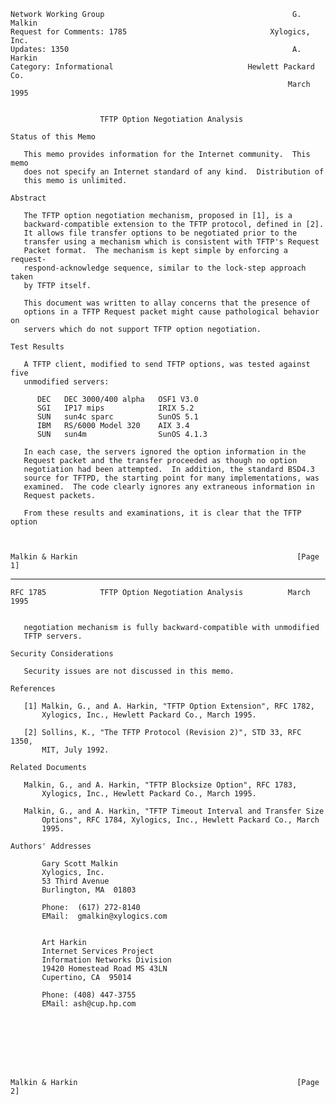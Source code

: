     Network Working Group                                          G. Malkin
    Request for Comments: 1785                                Xylogics, Inc.
    Updates: 1350                                                  A. Harkin
    Category: Informational                              Hewlett Packard Co.
                                                                  March 1995


                        TFTP Option Negotiation Analysis

    Status of this Memo

       This memo provides information for the Internet community.  This memo
       does not specify an Internet standard of any kind.  Distribution of
       this memo is unlimited.

    Abstract

       The TFTP option negotiation mechanism, proposed in [1], is a
       backward-compatible extension to the TFTP protocol, defined in [2].
       It allows file transfer options to be negotiated prior to the
       transfer using a mechanism which is consistent with TFTP's Request
       Packet format.  The mechanism is kept simple by enforcing a request-
       respond-acknowledge sequence, similar to the lock-step approach taken
       by TFTP itself.

       This document was written to allay concerns that the presence of
       options in a TFTP Request packet might cause pathological behavior on
       servers which do not support TFTP option negotiation.

    Test Results

       A TFTP client, modified to send TFTP options, was tested against five
       unmodified servers:

          DEC   DEC 3000/400 alpha   OSF1 V3.0
          SGI   IP17 mips            IRIX 5.2
          SUN   sun4c sparc          SunOS 5.1
          IBM   RS/6000 Model 320    AIX 3.4
          SUN   sun4m                SunOS 4.1.3

       In each case, the servers ignored the option information in the
       Request packet and the transfer proceeded as though no option
       negotiation had been attempted.  In addition, the standard BSD4.3
       source for TFTPD, the starting point for many implementations, was
       examined.  The code clearly ignores any extraneous information in
       Request packets.

       From these results and examinations, it is clear that the TFTP option



    Malkin & Harkin                                                 [Page 1]

------------------------------------------------------------------------

``` newpage
RFC 1785            TFTP Option Negotiation Analysis          March 1995


   negotiation mechanism is fully backward-compatible with unmodified
   TFTP servers.

Security Considerations

   Security issues are not discussed in this memo.

References

   [1] Malkin, G., and A. Harkin, "TFTP Option Extension", RFC 1782,
       Xylogics, Inc., Hewlett Packard Co., March 1995.

   [2] Sollins, K., "The TFTP Protocol (Revision 2)", STD 33, RFC 1350,
       MIT, July 1992.

Related Documents

   Malkin, G., and A. Harkin, "TFTP Blocksize Option", RFC 1783,
       Xylogics, Inc., Hewlett Packard Co., March 1995.

   Malkin, G., and A. Harkin, "TFTP Timeout Interval and Transfer Size
       Options", RFC 1784, Xylogics, Inc., Hewlett Packard Co., March
       1995.

Authors' Addresses

       Gary Scott Malkin
       Xylogics, Inc.
       53 Third Avenue
       Burlington, MA  01803

       Phone:  (617) 272-8140
       EMail:  gmalkin@xylogics.com


       Art Harkin
       Internet Services Project
       Information Networks Division
       19420 Homestead Road MS 43LN
       Cupertino, CA  95014

       Phone: (408) 447-3755
       EMail: ash@cup.hp.com








Malkin & Harkin                                                 [Page 2]
```

